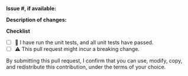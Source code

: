 **Issue #, if available:**
<!-- If there're any related issues, please add the issue number here. -->



**Description of changes:**
<!-- Please describe the changes you made -->


**Checklist**
- [ ] :wave: I have run the unit tests, and all unit tests have passed.
- [ ] :warning: This pull request might incur a breaking change.

By submitting this pull request, I confirm that you can use, modify, copy, and redistribute this contribution, under the terms of your choice.